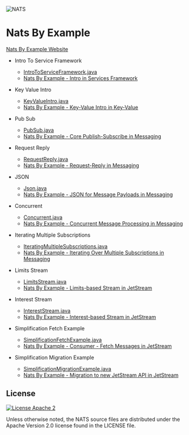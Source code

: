 ![NATS](../images/large-logo.png)

# Nats By Example

[Nats By Example Website](https://natsbyexample.com/)

* Intro To Service Framework
  * [IntroToServiceFramework.java](src/main/java/io/nats/IntroToServiceFramework.java)
  * [Nats By Example - Intro in Services Framework](https://natsbyexample.com/examples/services/intro/java)

* Key Value Intro
  * [KeyValueIntro.java](src/main/java/io/nats/KeyValueIntro.java)
  * [Nats By Example - Key-Value Intro in Key-Value](https://natsbyexample.com/examples/kv/intro/java) 

* Pub Sub
  * [PubSub.java](src/main/java/io/nats/PubSub.java)
  * [Nats By Example - Core Publish-Subscribe in Messaging](https://natsbyexample.com/examples/messaging/pub-sub/java)

* Request Reply
  * [RequestReply.java](src/main/java/io/nats/RequestReply.java)
  * [Nats By Example - Request-Reply in Messaging](https://natsbyexample.com/examples/messaging/request-reply/java)

* JSON
  * [Json.java](src/main/java/io/nats/Json.java)
  * [Nats By Example - JSON for Message Payloads in Messaging](https://natsbyexample.com/examples/messaging/json/java)

* Concurrent
  * [Concurrent.java](src/main/java/io/nats/Concurrent.java)
  * [Nats By Example - Concurrent Message Processing in Messaging](https://natsbyexample.com/examples/messaging/concurrent/java)

* Iterating Multiple Subscriptions
  * [IteratingMultipleSubscriptions.java](src/main/java/io/nats/IteratingMultipleSubscriptions.java)
  * [Nats By Example - Iterating Over Multiple Subscriptions in Messaging](https://natsbyexample.com/examples/messaging/iterating-multiple-subscriptions/java)

* Limits Stream
  * [LimitsStream.java](src/main/java/io/nats/LimitsStream.java)
  * [Nats By Example - Limits-based Stream in JetStream](https://natsbyexample.com/examples/messaging/limits-stream/java)

* Interest Stream
  * [InterestStream.java](src/main/java/io/nats/InterestStream.java)
  * [Nats By Example - Interest-based Stream in JetStream](https://natsbyexample.com/examples/messaging/interest-stream/java)

* Simplification Fetch Example
  * [SimplificationFetchExample.java](src/main/java/io/nats/SimplificationFetchExample.java)
  * [Nats By Example - Consumer - Fetch Messages in JetStream](https://natsbyexample.com/examples/jetstream/consumer-fetch-messages/java)

* Simplification Migration Example
  * [SimplificationMigrationExample.java](src/main/java/io/nats/SimplificationMigrationExample.java)
  * [Nats By Example - Migration to new JetStream API in JetStream](https://natsbyexample.com/examples/jetstream/api-migration/java)

## License

[![License Apache 2](https://img.shields.io/badge/License-Apache2-blue.svg)](https://www.apache.org/licenses/LICENSE-2.0)

Unless otherwise noted, the NATS source files are distributed under the Apache Version 2.0 license found in the LICENSE file.
